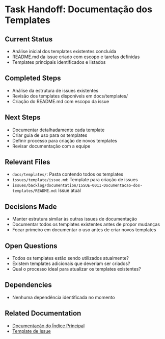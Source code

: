 # Task Handoff: Documentação dos Templates

## Current Status

- Análise inicial dos templates existentes concluída
- README.md da issue criado com escopo e tarefas definidas
- Templates principais identificados e listados

## Completed Steps

- Análise da estrutura de issues existentes
- Revisão dos templates disponíveis em docs/templates/
- Criação do README.md com escopo da issue

## Next Steps

- Documentar detalhadamente cada template
- Criar guia de uso para os templates
- Definir processo para criação de novos templates
- Revisar documentação com a equipe

## Relevant Files

- `docs/templates/`: Pasta contendo todos os templates
- `issues/template/issue.md`: Template para criação de issues
- `issues/backlog/documentation/ISSUE-0011-Documentacao-dos-templates/README.md`: Issue atual

## Decisions Made

- Manter estrutura similar às outras issues de documentação
- Documentar todos os templates existentes antes de propor mudanças
- Focar primeiro em documentar o uso antes de criar novos templates

## Open Questions

- Todos os templates estão sendo utilizados atualmente?
- Existem templates adicionais que deveriam ser criados?
- Qual o processo ideal para atualizar os templates existentes?

## Dependencies

- Nenhuma dependência identificada no momento

## Related Documentation

- [Documentação do Índice Principal](../ISSUE-0010-Documentacao-do-indice/README.md)
- [Template de Issue](../../template/issue.md)
